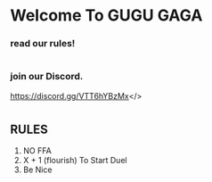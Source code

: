 # **Welcome To GUGU GAGA**
### **read our rules!**
#  
### **join our Discord.**
<a id="The Discord Server">https://discord.gg/VTT6hYBzMx</>
#  
## **RULES**
1. NO FFA
2. X + 1 (flourish) To Start Duel
3. Be Nice
